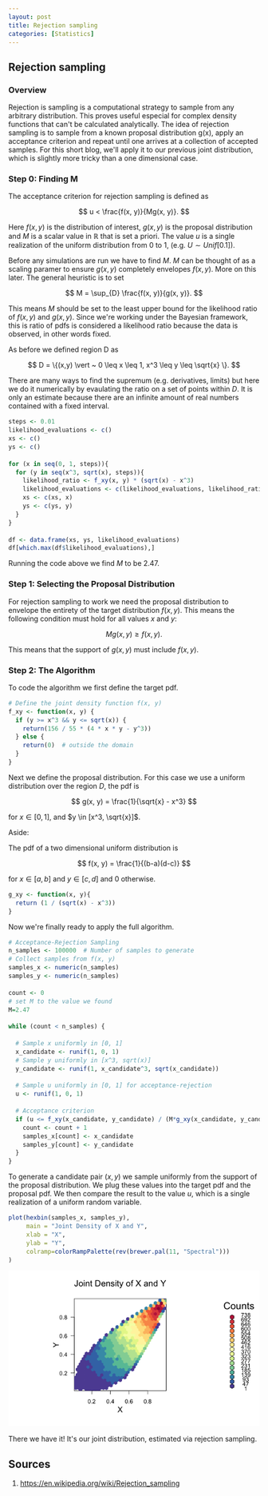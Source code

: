 ```yaml
---
layout: post
title: Rejection sampling
categories: [Statistics]
---
```


## Rejection sampling

### Overview

Rejection is sampling is a computational strategy to sample from any arbitrary distribution. This proves useful especial for complex density functions that can't be calculated analytically. The idea of rejection sampling is to sample from a known proposal distribution g(x), apply an acceptance criterion and repeat until one arrives at a collection of accepted samples. For this short blog, we'll apply it to our previous joint distribution, which is slightly more tricky than a one dimensional case.


### Step 0: Finding M

The acceptance criterion for rejection sampling is defined as

$$
u < \frac{f(x, y)}{Mg(x, y)}.
$$

Here $f(x, y)$ is the distribution of interest, $g(x, y)$ is the proposal distribution and $M$ is a scalar value in $\mathbb{R}$ that is set a priori. The value $u$ is a single realization of the uniform distribution from 0 to 1, (e.g.  $U \sim Unif[0. 1]$). 

Before any simulations are run we have to find $M$. $M$ can be thought of as a scaling paramer to ensure $g(x, y)$ completely envelopes $f(x, y)$. More on this later. The general heuristic is to set 

$$
M = \sup_{D} \frac{f(x, y)}{g(x, y)}.
$$

This means $M$ should be set to the least upper bound for the likelihood ratio of $f(x, y)$ and $g(x, y)$. Since we're working under the Bayesian framework, this is ratio of pdfs is considered a likelihood ratio because the data is observed, in other words fixed. 

As before we defined region D as 

$$
D = \{(x,y) \vert ~ 0 \leq x \leq 1, x^3 \leq y \leq \sqrt{x}  \}.
$$

There are many ways to find the supremum (e.g. derivatives, limits) but here we do it numerically by evaulating the ratio on a set of points within $D$. It is only an estimate because there are an infinite amount of real numbers contained with a fixed interval. 

~~~r
steps <- 0.01
likelihood_evaluations <- c()
xs <- c()
ys <- c()

for (x in seq(0, 1, steps)){
  for (y in seq(x^3, sqrt(x), steps)){
    likelihood_ratio <- f_xy(x, y) * (sqrt(x) - x^3)
    likelihood_evaluations <- c(likelihood_evaluations, likelihood_ratio)
    xs <- c(xs, x)
    ys <- c(ys, y)
  }
}

df <- data.frame(xs, ys, likelihood_evaluations)
df[which.max(df$likelihood_evaluations),]
~~~

Running the code above we find $M$ to be 2.47.

### Step 1: Selecting the Proposal Distribution

For rejection sampling to work we need the proposal distribution to envelope the entirety of the target distribution $f(x, y)$. This means the following condition must hold for all values $x$ and $y$:

$$
Mg(x, y) \geq f(x, y).
$$

This means that the support of $g(x, y)$ must include $f(x, y)$.


### Step 2: The Algorithm 

To code the algorithm we first define the target pdf.

~~~r
# Define the joint density function f(x, y)
f_xy <- function(x, y) {
  if (y >= x^3 && y <= sqrt(x)) {
    return(156 / 55 * (4 * x * y - y^3))
  } else {
    return(0)  # outside the domain
  }
}
~~~

Next we define the proposal distribution. For this case we use a uniform distribution over the region $D$, the pdf is

$$
g(x, y) = \frac{1}{\sqrt{x} - x^3}
$$

for $x \in [0, 1]$, and $y \in [x^3, \sqrt{x}]$.

Aside:

The pdf of a two dimensional uniform distribution is 

$$
f(x, y) = \frac{1}{(b-a)(d-c)}
$$

for $x \in [a, b]$ and $y \in [c, d]$ and 0 otherwise.

~~~r
g_xy <- function(x, y){
  return (1 / (sqrt(x) - x^3))
}
~~~

Now we're finally ready to apply the full algorithm.

~~~r
# Acceptance-Rejection Sampling
n_samples <- 100000  # Number of samples to generate
# Collect samples from f(x, y)
samples_x <- numeric(n_samples)
samples_y <- numeric(n_samples)

count <- 0
# set M to the value we found
M=2.47

while (count < n_samples) {
  
  # Sample x uniformly in [0, 1]
  x_candidate <- runif(1, 0, 1)
  # Sample y uniformly in [x^3, sqrt(x)]
  y_candidate <- runif(1, x_candidate^3, sqrt(x_candidate))
  
  # Sample u uniformly in [0, 1] for acceptance-rejection
  u <- runif(1, 0, 1)
  
  # Acceptance criterion
  if (u <= f_xy(x_candidate, y_candidate) / (M*g_xy(x_candidate, y_candidate))) {
    count <- count + 1
    samples_x[count] <- x_candidate
    samples_y[count] <- y_candidate
  }
}
~~~

To generate a candidate pair $(x, y)$ we sample uniformly from the support of the proposal distribution. We plug these values into the target pdf and the proposal pdf. We then compare the result to the value $u$, which is a single realization of a uniform random variable.

~~~r
plot(hexbin(samples_x, samples_y), 
     main = "Joint Density of X and Y", 
     xlab = "X", 
     ylab = "Y",
     colramp=colorRampPalette(rev(brewer.pal(11, "Spectral")))
)
~~~

<img src="/assets/img/rejection_plot.png">

There we have it! It's our joint distribution, estimated via rejection sampling.


## Sources
1. https://en.wikipedia.org/wiki/Rejection_sampling
